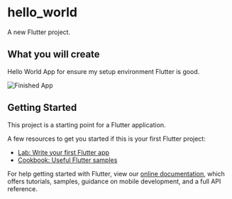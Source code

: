 # hello_world

A new Flutter project.

## What you will create
Hello World App for ensure my setup environment Flutter is good.

![Finished App](https://github.com/londonappbrewery/Images/blob/master/xylophone-flutter.png)


## Getting Started

This project is a starting point for a Flutter application.

A few resources to get you started if this is your first Flutter project:

- [Lab: Write your first Flutter app](https://flutter.dev/docs/get-started/codelab)
- [Cookbook: Useful Flutter samples](https://flutter.dev/docs/cookbook)

For help getting started with Flutter, view our
[online documentation](https://flutter.dev/docs), which offers tutorials,
samples, guidance on mobile development, and a full API reference.

